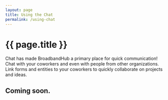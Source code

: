 ```yaml
---
layout: page
title: Using the Chat
permalink: /using-chat
---
```


# {{ page.title }}
Chat has made BroadbandHub a primary place for quick communication! Chat with your coworkers and even with people from other organizations. Link forms and entities to your coworkers to quickly collaborate on projects and ideas. 

## Coming soon.